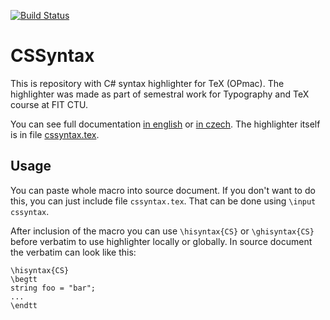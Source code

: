 [![Build Status](https://travis-ci.com/m-fr/cssyntax.svg?branch=master)](https://travis-ci.com/m-fr/cssyntax)

# CSSyntax
This is repository with C# syntax highlighter for TeX (OPmac).
The highlighter was made as part of semestral work for Typography and TeX course at FIT CTU.

You can see full documentation [in english](https://github.com/m-fr/cssyntax/releases/latest/download/doc-en.pdf) or [in czech](https://github.com/m-fr/cssyntax/releases/latest/download/doc-cz.pdf).
The highlighter itself is in file [cssyntax.tex](cssyntax.tex).

## Usage

You can paste whole macro into source document.
If you don't want to do this, you can just include file `cssyntax.tex`.
That can be done using `\input cssyntax`.

After inclusion of the macro you can use `\hisyntax{CS}` or `\ghisyntax{CS}` before verbatim to use highlighter locally or globally.
In source document the verbatim can look like this:
```
\hisyntax{CS}
\begtt
string foo = "bar";
...
\endtt
```